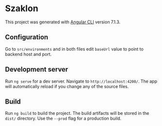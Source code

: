 # Szaklon

This project was generated with [Angular CLI](https://github.com/angular/angular-cli) version 7.1.3.

## Configuration

Go to `src/environments` and in both files edit `baseUrl` value to point to backend host and port.

## Development server

Run `ng serve` for a dev server. Navigate to `http://localhost:4200/`. The app will automatically reload if you change any of the source files.

## Build

Run `ng build` to build the project. The build artifacts will be stored in the `dist/` directory. Use the `--prod` flag for a production build.
